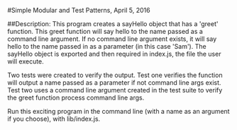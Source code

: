 #Simple Modular and Test Patterns, April 5, 2016

##Description:
This program creates a sayHello object that has a 'greet' function.  This greet function will say hello to the name passed as a command line argument.  If no command line argument exists, it will say hello to the name passed in as a parameter (in this case 'Sam'). The sayHello object is exported and then required in index.js, the file the user will execute.

Two tests were created to verify the output.  Test one verifies the function will output a name passed as a parameter if not command line args exist.  Test two uses a command line argument created in the test suite to verify the greet function process command line args.  

Run this exciting program in the command line (with a name as an argument if you choose), with lib/index.js.
